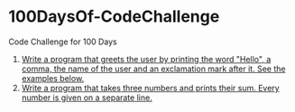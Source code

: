 # 100DaysOf-CodeChallenge
Code Challenge for 100 Days

1) [Write a program that greets the user by printing the word "Hello", a comma, the name of the user and an exclamation mark after it. See the examples below.](Day001.md)
2) [Write a program that takes three numbers and prints their sum. Every number is given on a separate line.](Day002.md)
